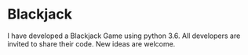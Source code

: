 # Blackjack
I have developed a Blackjack Game using python 3.6. All developers are invited to share their code.
New ideas are welcome.

